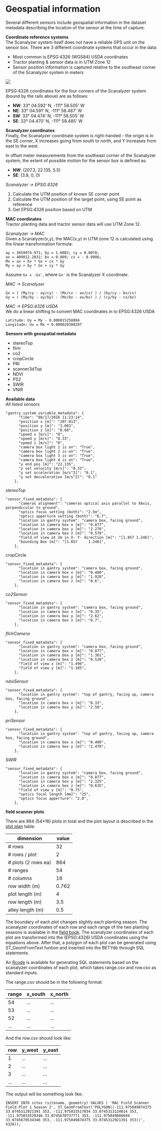 # Geospatial information

Several different sensors include geospatial information in the dataset metadata describing the location of the sensor at the time of capture.

**Coordinate reference systems**  
The Scanalyzer system itself does not have a reliable GPS unit on the sensor box. There are 3 different coordinate systems that occur in the data:
* Most common is EPSG:4326 (WGS84) USDA coordinates
* Tractor planting & sensor data is in UTM Zone 12
* Sensor position information is captured relative to the southeast corner of the Scanalyzer system in meters

![](https://cloud.githubusercontent.com/assets/464871/15622807/5e86cb98-2432-11e6-901d-967d6ac0f70d.png)

EPSG:4326 coordinates for the four corners of the Scanalyzer system (bound by the rails above) are as follows:
* **NW**: 33° 04.592' N, -111° 58.505' W
* **NE**: 33° 04.591' N, -111° 58.487' W
* **SW**: 33° 04.474' N, -111° 58.505' W
* **SE**: 33° 04.470' N, -111° 58.485' W

**Scanalyzer coordinates**  
Finally, the Scanalyzer coordinate system is right-handed - the origin is in the SE corner, X increases going from south to north, and Y increases from east to the west.

In offset meter measurements from the southeast corner of the Scanalyzer system, the extent of possible motion for the sensor box is defined as:
* **NW**: (207.3, 22.135, 5.5)
* **SE**: (3.8,	0, 0)  

*Scanalyzer -> EPSG:4326*  
1. Calculate the UTM position of known SE corner point
2. Calculate the UTM position of the target point, using SE point as reference
3. Get EPSG:4326 position based on UTM

**MAC coordinates**   
Tractor planting data and tractor sensor data will use UTM Zone 12.

*Scanalyzer -> MAC*  
Given a Scanalyzer(x,y), the MAC(x,y) in UTM zone 12 is calculated using the linear transformation formula:

```
ay = 3659974.971; by = 1.0002; cy = 0.0078;
ax = 409012.2032; bx = 0.009; cx = - 0.9986;
Mx = ax + bx * Gx + cx * Gy
My = ay + by * Gx + cy * Gy
```
Assume ```Gx = -Gx'```, where ```Gx'``` is the Scanalyzer X coordinate.

*MAC -> Scanalyzer*  
```
Gx = ( (My/cy - ay/cy) - (Mx/cx - ax/cx) ) / (by/cy - bx/cx)
Gy = ( (My/by - ay/by) - (Mx/bx - ax/bx) ) / (cy/by - cx/bx)
```

*MAC -> EPSG:4326 USDA*  
We do a linear shifting to convert MAC coordinates in to EPSG:4326 USDA

```
Latitude: Uy = My - 0.000015258894
Longitude: Ux = Mx + 0.000020308287
```



**Sensors with geospatial metadata**
* stereoTop
* flirIr
* co2
* cropCircle
* PRI
* scanner3dTop
* NDVI
* PS2
* SWIR
* VNIR

**Available data**  
*All listed sensors*
```
"gantry_system_variable_metadata": {
      "time": "08/17/2016 11:23:14",
      "position x [m]": "207.013",
      "position y [m]": "3.003",
      "position z [m]": "0.68",
      "speed x [m/s]": "0",
      "speed y [m/s]": "0.33",
      "speed z [m/s]": "0",
      "camera box light 1 is on": "True",
      "camera box light 2 is on": "True",
      "camera box light 3 is on": "True",
      "camera box light 4 is on": "True",
      "y end pos [m]": "22.135",
      "y set velocity [m/s]": "0.33",
      "y set acceleration [m/s^2]": "0.1",
      "y set decceleration [m/s^2]": "0.1"
    },
```

*stereoTop*
```
"sensor_fixed_metadata": {
      "cameras alignment": "cameras optical axis parallel to XAxis, perpendicular to ground",
      "optics focus setting (both)": "2.5m",
      "optics apperture setting (both)": "6.7",
      "location in gantry system": "camera box, facing ground",
      "location in camera box x [m]": "0.877",
      "location in camera box y [m]": "2.276",
      "location in camera box z [m]": "0.578",
      "field of view at 2m in X- Y- direction [m]": "[1.857 1.246]",
      "bounding Box [m]": "[1.857     1.246]",
    },
```

cropCircle
```
"sensor_fixed_metadata": {
      "location in gantry system": "camera box, facing ground",
      "location in camera box x [m]": "0.480",
      "location in camera box y [m]": "1.920",
      "location in camera box z [m]": "0.6",
    },
```

*co2Sensor*
```
"sensor_fixed_metadata": {
      "location in gantry system": "camera box, facing ground",
      "location in camera box x [m]": "0.35",
      "location in camera box y [m]": "2.62",
      "location in camera box z [m]": "0.7",
    },
```

*flirIrCamera*
```
"sensor_fixed_metadata": {
      "location in gantry system": "camera box, facing ground",
      "location in camera box x [m]": "0.877",
      "location in camera box y [m]": "1.361",
      "location in camera box z [m]": "0.520",
      "field of view x [m]": "1.496",
      "field of view y [m]": "1.105",
    },
```

*ndviSensor*
```
"sensor_fixed_metadata": {
      "location in gantry system": "top of gantry, facing up, camera box, facing ground",
      "location in camera box x [m]": "0.33",
      "location in camera box y [m]": "2.50",
    },
```

*priSensor*
```
"sensor_fixed_metadata": {
      "location in gantry system": "top of gantry, facing up, camera box, facing ground",
      "location in camera box x [m]": "0.400",
      "location in camera box y [m]": "2.470",
    },
```

*SWIR*
```
"sensor_fixed_metadata": {
      "location in gantry system": "camera box, facing ground",
      "location in camera box x [m]": "0.877",
      "location in camera box y [m]": "2.325",
      "location in camera box z [m]": "0.635",
      "field of view y [m]": "0.75",
      "optics focal length [mm]": "25",
      "optics focus apperture": "2.0",
    },
```

**field scanner plots**

There are 864 (54*16) plots in total  and the plot layout is described in the [plot plan](https://docs.google.com/spreadsheets/d/1QQaWc0UaQQKfEtnSO1G2za8tKU2huC0_VYMBqm5CKAo) table. 


| dimension | value |
| --- | --- |
| # rows | 32 |
| # rows / plot | 2 |
| # plots (2 rows ea) | 864 |
| # ranges | 54 |
| # columns | 16 |
| row width (m) | 0.762 |
| plot length (m) | 4 |
| row length (m) | 3.5 |
| alley length (m) | 0.5 |


The boundary of each plot changes slightly each planting season. The scanalyzer coordinates of each row and each range of the two planting seasons is available in the [field book]( https://docs.google.com/spreadsheets/d/1eQSeVMPfrWS9Li4XlJf3qs2F8txmddbwZhjOfMGAvt8/edit#gid=883764630). The scanalyzer coordinates of each plot are transformed into the (EPSG:4326) USDA coordinates using the equations above. After that, a polygon of each plot can be generated using ST_GeomFromText funtion and inserted into the BETYdb through SQL statements.

An [Rcode](https://github.com/terraref/computing-pipeline/blob/master/scripts/geospatial/field_scanner_plots.R) is available for generating SQL statements based on the scanalyzer coordinates of each plot, which takes range.csv and row.csv as standard inputs. 

The range.csv should be in the following format:

| range | x_south | x_north |
| -- | -- | -- |
| 54 | ... | ... |
| 53 | ... | ... |
| 52 | ... | ... |
| ... | ... | ... |

And the row.csv should look like:

| row | y_west | y_east |
| -- | -- | -- |
| 1 | ... | ... |
| 2 | ... | ... |
| 3 | ... | ... |
| ... | ... | ... |

The output will be something look like:

`INSERT INTO sites (sitename, geometry) VALUES ( 'MAC Field Scanner Field Plot 1 Season 2', ST_GeomFromText('POLYGON((-111.975049874375 33.0745312921391 353, -111.975033517034 33.0745313124814 353, -111.975033529346 33.0745670737771 353, -111.975049886694 33.0745670534346 353, -111.975049874375 33.0745312921391 353))', 4326));`



